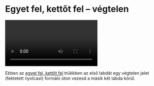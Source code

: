 # Egyet fel, kettőt fel – végtelen

![oneuptwoupinfinity](/videos/mp4/oneuptwoupinfinity.mp4)

Ebben az [egyet fel, kettőt fel](#egyet-fel-kettot-fel-merleg) trükkben az első labdát egy végtelen jelet (fektetett nyolcast) formáló úton vezesd a másik két labda körül.


